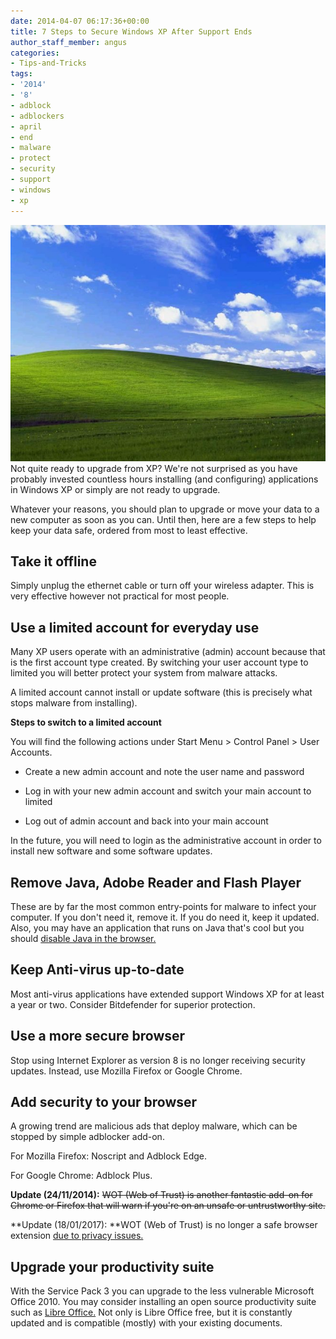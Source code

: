 ```yaml
---
date: 2014-04-07 06:17:36+00:00
title: 7 Steps to Secure Windows XP After Support Ends
author_staff_member: angus
categories:
- Tips-and-Tricks
tags:
- '2014'
- '8'
- adblock
- adblockers
- april
- end
- malware
- protect
- security
- support
- windows
- xp
---
```


![](/images/bliss_656.jpg)
Not quite ready to upgrade from XP? We're not surprised as you have probably invested countless hours installing (and configuring) applications in Windows XP or simply are not ready to upgrade.

Whatever your reasons, you should plan to upgrade or move your data to a new computer as soon as you can. Until then, here are a few steps to help keep your data safe, ordered from most to least effective.


## **Take it offline**


Simply unplug the ethernet cable or turn off your wireless adapter. This is very effective however not practical for most people.


## Use a limited account for everyday use


Many XP users operate with an administrative (admin) account because that is the first account type created. By switching your user account type to limited you will better protect your system from malware attacks.

A limited account cannot install or update software (this is precisely what stops malware from installing).

**Steps to switch to a limited account**

You will find the following actions under Start Menu > Control Panel > User Accounts.



 	
  * Create a new admin account and note the user name and password

 	
  * Log in with your new admin account and switch your main account to limited

 	
  * Log out of admin account and back into your main account


In the future, you will need to login as the administrative account in order to install new software and some software updates.


## Remove Java, Adobe Reader and Flash Player


These are by far the most common entry-points for malware to infect your computer. If you don't need it, remove it. If you do need it, keep it updated. Also, you may have an application that runs on Java that's cool but you should [disable Java in the browser.](https://www.java.com/en/download/help/disable_browser.xml)


## Keep Anti-virus up-to-date


Most anti-virus applications have extended support Windows XP for at least a year or two. Consider Bitdefender for superior protection.


## Use a more secure browser


Stop using Internet Explorer as version 8 is no longer receiving security updates. Instead, use Mozilla Firefox or Google Chrome.


## Add security to your browser


A growing trend are malicious ads that deploy malware, which can be stopped by simple adblocker add-on.

For Mozilla Firefox: Noscript and Adblock Edge.

For Google Chrome: Adblock Plus.

**Update (24/11/2014):** <del>WOT (Web of Trust) is another fantastic add-on for Chrome or Firefox that will warn if you're on an unsafe or untrustworthy site.</del>

**Update (18/01/2017): **WOT (Web of Trust) is no longer a safe browser extension [due to privacy issues.](https://en.wikipedia.org/wiki/WOT_Services#Privacy_issues)


## Upgrade your productivity suite


With the Service Pack 3 you can upgrade to the less vulnerable Microsoft Office 2010. You may consider installing an open source productivity suite such as [Libre Office.](https://www.libreoffice.org) Not only is Libre Office free, but it is constantly updated and is compatible (mostly) with your existing documents.
